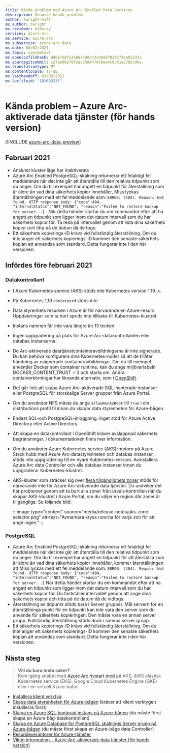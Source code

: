 ```yaml
---
title: Kända problem med Azure Arc Enabled Data Services
description: Senaste kända problem
author: twright-msft
ms.author: twright
ms.reviewer: mikeray
services: azure-arc
ms.service: azure-arc
ms.subservice: azure-arc-data
ms.date: 03/02/2021
ms.topic: conceptual
ms.openlocfilehash: d4667e8fa3a5624dddc3cb0dd792fc73ea812332
ms.sourcegitcommit: c27a20b278f2ac758447418ea4c8c61e27927d6a
ms.translationtype: MT
ms.contentlocale: sv-SE
ms.lasthandoff: 03/03/2021
ms.locfileid: "101693231"
---
```

# <a name="known-issues---azure-arc-enabled-data-services-preview"></a>Kända problem – Azure Arc-aktiverade data tjänster (för hands version)

[!INCLUDE [azure-arc-data-preview](../../../includes/azure-arc-data-preview.md)]

## <a name="february-2021"></a>Februari 2021


- Anslutet kluster läge har inaktiverats
- Azure Arc Enabled PostgreSQL-skalning returnerar ett felaktigt fel meddelande när det inte går att återställa till den relativa tidpunkt som du anger. Om du till exempel har angett en tidpunkt för återställning som är äldre än vad dina säkerhets kopior innehåller, Miss lyckas återställningen med ett fel meddelande som: `ERROR: (404). Reason: Not found. HTTP response body: {"code":404, "internalStatus":"NOT_FOUND", "reason":"Failed to restore backup for server...}` . När detta händer startar du om kommandot efter att ha angett en tidpunkt som ligger inom det datum intervall som du har säkerhets kopior för. Ta reda på intervallet genom att lista dina säkerhets kopior och titta på de datum då de togs.
- Ett säkerhets kopierings-ID krävs vid fullständig återställning. Om du inte anger ett säkerhets kopierings-ID kommer den senaste säkerhets kopian att användas som standard. Detta fungerar inte i den här versionen.

## <a name="introduced-prior-to-february-2021"></a>Infördes före februari 2021

### <a name="data-controller"></a>Datakontrollant

- I Azure Kubernetes service (AKS) stöds inte Kubernetes version 1.19. x.
- På Kubernetes 1,19 `containerd` stöds inte.
- Data styrenhets resursen i Azure är för närvarande en Azure-resurs. Uppdateringar som ta bort sprids inte tillbaka till Kubernetes-klustret.
- Instans namnen får inte vara längre än 13 tecken
- Ingen uppgradering på plats för Azure Arc-datakontrollanten eller databas instanserna.
- De Arc-aktiverade datatjänstcontaineravbildningarna är inte signerade.  Du kan behöva konfigurera dina Kubernetes-noder så att de tillåter hämtning av osignerade containeravbildningar.  Om du till exempel använder Docker som container runtime, kan du ange miljövariabeln DOCKER_CONTENT_TRUST = 0 och starta om.  Andra containerkörningar har liknande alternativ, som i [OpenShift](https://docs.openshift.com/container-platform/4.5/openshift_images/image-configuration.html#images-configuration-file_image-configuration).
- Det går inte att skapa Azure Arc-aktiverade SQL-hanterade instanser eller PostgreSQL för storskaliga Server grupper från Azure Portal.
- Om du använder NFS måste du ange `allowRunAsRoot` till `true` i din distributions profil fil innan du skapar data styrenheten för Azure-bågen.
- Endast SQL-och PostgreSQL-inloggning.  Inget stöd för Azure Active Directory eller Active Directory.
- Att skapa en datakontrollant i OpenShift kräver avslappnad säkerhets begränsningar.  I dokumentationen finns mer information.
- Om du använder Azure Kubernetes service (AKS)-motorn på Azure Stack hubb med Azure Arc-datastyrenheten och databas instanser, stöds inte uppgradering till en nyare Kubernetes-version. Avinstallera Azure Arc data Controller och alla databas instanser innan du uppgraderar Kubernetes-klustret.
- AKS-kluster som sträcker sig över [flera tillgänglighets zoner](../../aks/availability-zones.md) stöds för närvarande inte för Azure Arc-aktiverade data tjänster. Du undviker det här problemet genom att ta bort alla zoner från urvals kontrollen när du skapar AKS-klustret i Azure Portal, om du väljer en region där zoner är tillgängliga. Se följande bild:

   :::image type="content" source="media/release-notes/aks-zone-selector.png" alt-text="Avmarkera kryss rutorna för varje zon för att ange ingen.":::

### <a name="postgresql"></a>PostgreSQL

- Azure Arc Enabled PostgreSQL-skalning returnerar ett felaktigt fel meddelande när det inte går att återställa till den relativa tidpunkt som du anger. Om du till exempel har angett en tidpunkt för att återställa som är äldre än vad dina säkerhets kopior innehåller, kommer återställningen att Miss lyckas med ett fel meddelande som: `ERROR: (404). Reason: Not found. HTTP response body: {"code":404, "internalStatus":"NOT_FOUND", "reason":"Failed to restore backup for server...}`
När detta händer startar du om kommandot efter att ha angett en tidpunkt som ligger inom det datum intervall som du har säkerhets kopior för. Du fastställer intervallet genom att ange dina säkerhets kopior och titta på de datum då de vidtogs.
- Återställning av tidpunkt stöds bara i Server grupper. Mål servern för en återställnings punkt för en tidpunkt kan inte vara den server som du använde för säkerhets kopieringen. Den måste vara en annan server grupp. Fullständig återställning stöds dock i samma server grupp.
- Ett säkerhets kopierings-ID krävs vid fullständig återställning. Om du inte anger ett säkerhets kopierings-ID kommer den senaste säkerhets kopian att användas som standard. Detta fungerar inte i den här versionen.

## <a name="next-steps"></a>Nästa steg

> **Vill du bara testa saker?**  
> Kom igång snabbt med [Azure Arc rivstart med](https://azurearcjumpstart.io/azure_arc_jumpstart/azure_arc_data/) på AKS, AWS elastisk Kubernetes service (EKS), Google Cloud Kubernetes Engine (GKE) eller i en virtuell Azure-dator.

- [Installera klient verktyg](install-client-tools.md)
- [Skapa data styrenheten för Azure-bågen](create-data-controller.md) (kräver att klient verktygen installeras först)
- [Skapa en Azure SQL-hanterad instans på Azure-bågen](create-sql-managed-instance.md) (du måste först skapa en Azure båg-datakontrollant)
- [Skapa en Azure Database for PostgreSQL skalnings Server grupp på Azure-bågen](create-postgresql-hyperscale-server-group.md) (du måste först skapa en Azure-båge data Controller)
- [Resursleverantörer för Azure-tjänster](../../azure-resource-manager/management/azure-services-resource-providers.md)
- [Viktig information – Azure Arc-aktiverade data tjänster (för hands version)](release-notes.md)
